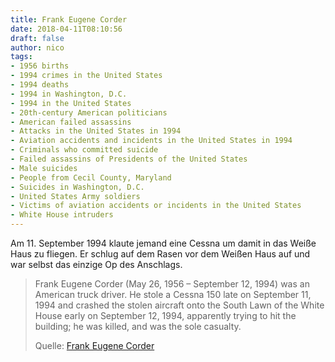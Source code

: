 ```yaml
---
title: Frank Eugene Corder
date: 2018-04-11T08:10:56
draft: false
author: nico
tags:
- 1956 births
- 1994 crimes in the United States
- 1994 deaths
- 1994 in Washington, D.C.
- 1994 in the United States
- 20th-century American politicians
- American failed assassins
- Attacks in the United States in 1994
- Aviation accidents and incidents in the United States in 1994
- Criminals who committed suicide
- Failed assassins of Presidents of the United States
- Male suicides
- People from Cecil County, Maryland
- Suicides in Washington, D.C.
- United States Army soldiers
- Victims of aviation accidents or incidents in the United States
- White House intruders
---
```


Am 11. September 1994 klaute jemand eine Cessna um damit in das Weiße Haus zu fliegen. Er schlug auf dem Rasen vor dem Weißen Haus auf und war selbst das einzige Op des Anschlags.

> Frank Eugene Corder (May 26, 1956 – September 12, 1994) was an American truck
> driver. He stole a Cessna 150 late on September 11, 1994 and crashed the
> stolen aircraft onto the South Lawn of the White House early on September 12,
> 1994, apparently trying to hit the building; he was killed, and was the sole
> casualty.
>
> Quelle: [Frank Eugene Corder](https://en.wikipedia.org/wiki/Frank_Eugene_Corder)